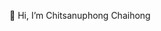 👋 Hi, I’m Chitsanuphong Chaihong

<!---
csnp-doppio/csnp-doppio is a ✨ special ✨ repository because its `README.md` (this file) appears on your GitHub profile.
You can click the Preview link to take a look at your changes.
--->
